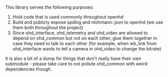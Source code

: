 This library serves the following purposes:
1) Hold code that is used commonly throughout openhd 
2) Build and publicly expose spdlog and nlohmann::json to openhd (we use them both
   throughout the project)
3) Since ohd_interface, ohd_telemetry and ohd_video are allowed to depend on ohd_common
    but not on each other, glue them together in case they need to talk to each other
   (for example, when wb_link from ohd_interface wants to tell a camera in ohd_video to change the bitrate)

It is also a bit of a dump for things that don't really have their own submodule -
please take care to not pollute ohd_common with weird dependencies though.
